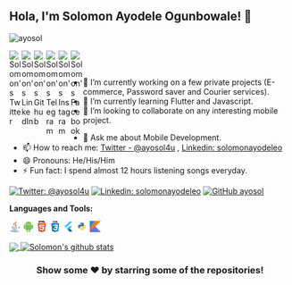 ## Hola, I'm Solomon Ayodele Ogunbowale!<!--(https://pawan.live)--> 👋

<p align="left"> <img src="https://komarev.com/ghpvc/?username=ayosol&label=Views&color=blue&style=plastic" alt="ayosol" /> </p>

<a href="https://twitter.com/ayosol4u">
  <img align="left" alt="Solomon's Twitter" width="22px" src="https://cdn.jsdelivr.net/npm/simple-icons@v3/icons/twitter.svg" />
</a>
<a href="https://linkedin.com/in/solomonayodeleo">
  <img align="left" alt="Solomon's LinkedIn" width="22px" src="https://cdn.jsdelivr.net/npm/simple-icons@v3/icons/linkedin.svg" />
</a>
<a href="https://github.com/ayosol">
  <img align="left" alt="Solomon's Github" width="22px" src="https://cdn.jsdelivr.net/npm/simple-icons@v3/icons/github.svg" />
</a>
<a href="https://t.me/ayosol">
  <img align="left" alt="Solomon's Telegram" width="22px" src="https://cdn.jsdelivr.net/npm/simple-icons@v3/icons/telegram.svg" />
</a>
<a href="https://instagram.com/ayosol4u/">
  <img align="left" alt="Solomon's Instagram" width="22px" src="https://cdn.jsdelivr.net/npm/simple-icons@v3/icons/instagram.svg" />
</a>
<a href="https://www.facebook.com/solomon.ayodele.o/">
  <img align="left" alt="Solomon's Facebook" width="22px" src="https://cdn.jsdelivr.net/npm/simple-icons@v3/icons/facebook.svg" />
</a>

<br/>
<br/>


- 🔭 I’m currently working on a few private projects (E-commerce, Password saver and Courier services).
- 🌱 I’m currently learning Flutter and Javascript.
- 👯 I’m looking to collaborate on any interesting mobile project.
<!-- - 🤔 I’m looking for help with VelocityX documentation.-->
- 💬 Ask me about Mobile Development.
- 📫 How to reach me: [Twitter - @ayosol4u](https://twitter.com/ayosol4u) , [Linkedin: solomonayodeleo](https://www.linkedin.com/in/solomonayodeleo/)
- 😄 Pronouns: He/His/Him
- ⚡ Fun fact: I spend almost 12 hours listening songs everyday.

[![Twitter: @ayosol4u](https://img.shields.io/twitter/follow/ayosol?style=social)](https://twitter.com/ayosol4u)
[![Linkedin: solomonayodeleo](https://img.shields.io/badge/-ayosol-blue?style=flat-square&logo=Linkedin&logoColor=white&link=https://www.linkedin.com/in/solomonayodeleo/)](https://www.linkedin.com/in/solomonayodeleo/)
[![GitHub ayosol](https://img.shields.io/github/followers/ayosol?label=follow&style=social)](https://github.com/ayosol)
<!-- [![website](https://img.shields.io/badge/PortfolioWebsite-pawan.live-2648ff?style=flat-square&logo=google-chrome)](https://pawan.live/)-->


**Languages and Tools:**  

<code><img height="20" src="https://raw.githubusercontent.com/github/explore/80688e429a7d4ef2fca1e82350fe8e3517d3494d/topics/java/java.png"></code>
<code><img height="20" src="https://raw.githubusercontent.com/github/explore/80688e429a7d4ef2fca1e82350fe8e3517d3494d/topics/android/android.png"></code>
<code><img height="20" src="https://raw.githubusercontent.com/github/explore/80688e429a7d4ef2fca1e82350fe8e3517d3494d/topics/html/html.png"></code>
<code><img height="20" src="https://raw.githubusercontent.com/github/explore/80688e429a7d4ef2fca1e82350fe8e3517d3494d/topics/css/css.png"></code>
<code><img height="20" src="https://raw.githubusercontent.com/github/explore/80688e429a7d4ef2fca1e82350fe8e3517d3494d/topics/flutter/flutter.png"></code>
<code><img height="20" src="https://raw.githubusercontent.com/github/explore/80688e429a7d4ef2fca1e82350fe8e3517d3494d/topics/python/python.png"></code>
<code><img height="20" src="https://raw.githubusercontent.com/github/explore/80688e429a7d4ef2fca1e82350fe8e3517d3494d/topics/kotlin/kotlin.png"></code>    

<a href="https://github.com/ayosol">
  <img align="center" src="https://github-readme-stats.vercel.app/api/top-langs/?username=ayosol&theme=nightowl&hide_langs_below=1" />
</a>
<a href="https://github.com/ayosol">
 <img align="center" src="https://github-readme-stats.vercel.app/api?username=ayosol&theme=algolia&show_icons=true&line_height=27&count_private=true" alt="Solomon's github stats"/>
</a>

<!--
<a href="https://github.com/ayosol/e-Farmer">
  <img align="center" src="https://github-readme-stats.vercel.app/api/pin/?username=ayosol&repo=e-Farmer&theme=light" />
</a>
<a href="https://github.com/ayosol/BLOG">
 <img align="center" src="https://github-readme-stats.vercel.app/api/pin/?username=ayosol&repo=BLOG&theme=light" />
</a>
-->

<div align="center">

### Show some ❤️ by starring some of the repositories!

</div>
